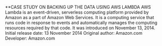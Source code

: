 **CASE STUDY ON BACKING UP THE DATA USING AWS LAMBDA
AWS Lambda is an event-driven, serverless computing platform provided by Amazon as a part of Amazon Web Services. 
It is a computing service that runs code in response to events and automatically manages the computing resources required by that code.
It was introduced on November 13, 2014.
Initial release date: 13 November 2014
Original author: Amazon.com
Developer: Amazon.com
